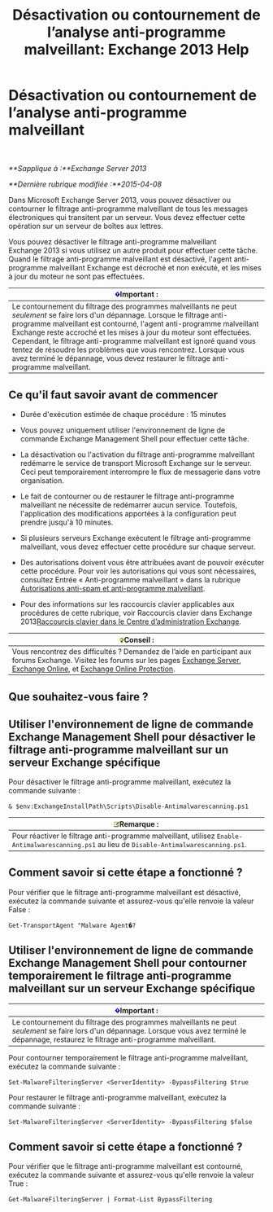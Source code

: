 ﻿---
title: 'Désactivation ou contournement de l’analyse anti-programme malveillant: Exchange 2013 Help'
TOCTitle: Désactivation ou contournement de l’analyse anti-programme malveillant
ms:assetid: 6725c74b-b3ef-4259-9337-c739e9bf7b5d
ms:mtpsurl: https://technet.microsoft.com/fr-fr/library/JJ150526(v=EXCHG.150)
ms:contentKeyID: 50478338
ms.date: 04/24/2018
mtps_version: v=EXCHG.150
ms.translationtype: HT
---

# Désactivation ou contournement de l’analyse anti-programme malveillant

 

_**Sapplique à :**Exchange Server 2013_

_**Dernière rubrique modifiée :**2015-04-08_

Dans Microsoft Exchange Server 2013, vous pouvez désactiver ou contourner le filtrage anti-programme malveillant de tous les messages électroniques qui transitent par un serveur. Vous devez effectuer cette opération sur un serveur de boîtes aux lettres.

Vous pouvez désactiver le filtrage anti-programme malveillant Exchange 2013 si vous utilisez un autre produit pour effectuer cette tâche. Quand le filtrage anti-programme malveillant est désactivé, l'agent anti-programme malveillant Exchange est décroché et non exécuté, et les mises à jour du moteur ne sont pas effectuées.

<table>
<thead>
<tr class="header">
<th><img src="images/JJ159813.important(EXCHG.150).gif" title="Important" alt="Important" />Important :</th>
</tr>
</thead>
<tbody>
<tr class="odd">
<td>Le contournement du filtrage des programmes malveillants ne peut <em>seulement</em> se faire lors d'un dépannage. Lorsque le filtrage anti-programme malveillant est contourné, l'agent anti-programme malveillant Exchange reste accroché et les mises à jour du moteur sont effectuées. Cependant, le filtrage anti-programme malveillant est ignoré quand vous tentez de résoudre les problèmes que vous rencontrez. Lorsque vous avez terminé le dépannage, vous devez restaurer le filtrage anti-programme malveillant.</td>
</tr>
</tbody>
</table>


## Ce qu'il faut savoir avant de commencer

  - Durée d'exécution estimée de chaque procédure : 15 minutes

  - Vous pouvez uniquement utiliser l'environnement de ligne de commande Exchange Management Shell pour effectuer cette tâche.

  - La désactivation ou l'activation du filtrage anti-programme malveillant redémarre le service de transport Microsoft Exchange sur le serveur. Ceci peut temporairement interrompre le flux de messagerie dans votre organisation.

  - Le fait de contourner ou de restaurer le filtrage anti-programme malveillant ne nécessite de redémarrer aucun service. Toutefois, l'application des modifications apportées à la configuration peut prendre jusqu'à 10 minutes.

  - Si plusieurs serveurs Exchange exécutent le filtrage anti-programme malveillant, vous devez effectuer cette procédure sur chaque serveur.

  - Des autorisations doivent vous être attribuées avant de pouvoir exécuter cette procédure. Pour voir les autorisations qui vous sont nécessaires, consultez Entrée « Anti-programme malveillant » dans la rubrique [Autorisations anti-spam et anti-programme malveillant](anti-spam-and-anti-malware-permissions-exchange-2013-help.md).

  - Pour des informations sur les raccourcis clavier applicables aux procédures de cette rubrique, voir Raccourcis clavier dans Exchange 2013[Raccourcis clavier dans le Centre d’administration Exchange](keyboard-shortcuts-in-the-exchange-admin-center-exchange-online-protection-help.md).

<table>
<thead>
<tr class="header">
<th><img src="images/Bb125224.tip(EXCHG.150).gif" title="Conseil" alt="Conseil" />Conseil :</th>
</tr>
</thead>
<tbody>
<tr class="odd">
<td>Vous rencontrez des difficultés ? Demandez de l’aide en participant aux forums Exchange. Visitez les forums sur les pages <a href="https://go.microsoft.com/fwlink/p/?linkid=60612">Exchange Server</a>, <a href="https://go.microsoft.com/fwlink/p/?linkid=267542">Exchange Online</a>, et <a href="https://go.microsoft.com/fwlink/p/?linkid=285351">Exchange Online Protection</a>.</td>
</tr>
</tbody>
</table>


## Que souhaitez-vous faire ?

## Utiliser l'environnement de ligne de commande Exchange Management Shell pour désactiver le filtrage anti-programme malveillant sur un serveur Exchange spécifique

Pour désactiver le filtrage anti-programme malveillant, exécutez la commande suivante :

    & $env:ExchangeInstallPath\Scripts\Disable-Antimalwarescanning.ps1

<table>
<thead>
<tr class="header">
<th><img src="images/JJ159664.note(EXCHG.150).gif" title="Remarque" alt="Remarque" />Remarque :</th>
</tr>
</thead>
<tbody>
<tr class="odd">
<td>Pour réactiver le filtrage anti-programme malveillant, utilisez <code>Enable-Antimalwarescanning.ps1</code> au lieu de <code>Disable-Antimalwarescanning.ps1</code>.</td>
</tr>
</tbody>
</table>


## Comment savoir si cette étape a fonctionné ?

Pour vérifier que le filtrage anti-programme malveillant est désactivé, exécutez la commande suivante et assurez-vous qu'elle renvoie la valeur False :

    Get-TransportAgent "Malware Agent�?

## Utiliser l'environnement de ligne de commande Exchange Management Shell pour contourner temporairement le filtrage anti-programme malveillant sur un serveur Exchange spécifique

<table>
<thead>
<tr class="header">
<th><img src="images/JJ159813.important(EXCHG.150).gif" title="Important" alt="Important" />Important :</th>
</tr>
</thead>
<tbody>
<tr class="odd">
<td>Le contournement du filtrage des programmes malveillants ne peut <em>seulement</em> se faire lors d'un dépannage. Lorsque vous avez terminé le dépannage, restaurez le filtrage anti-programme malveillant.</td>
</tr>
</tbody>
</table>


Pour contourner temporairement le filtrage anti-programme malveillant, exécutez la commande suivante :

    Set-MalwareFilteringServer <ServerIdentity> -BypassFiltering $true

Pour restaurer le filtrage anti-programme malveillant, exécutez la commande suivante :

    Set-MalwareFilteringServer <ServerIdentity> -BypassFiltering $false

## Comment savoir si cette étape a fonctionné ?

Pour vérifier que le filtrage anti-programme malveillant est contourné, exécutez la commande suivante et assurez-vous qu'elle renvoie la valeur True :

    Get-MalwareFilteringServer | Format-List BypassFiltering

